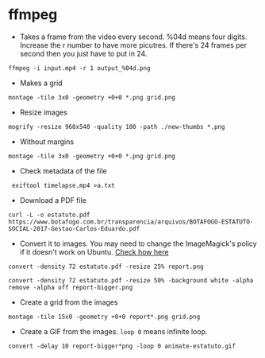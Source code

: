 # ffmpeg

- Takes a frame from the video every second. %04d means four digits. Increase the r number to have more picutres. If there's 24 frames per second then you just have to put in 24.

`ffmpeg -i input.mp4 -r 1 output_%04d.png`

- Makes a grid

`montage -tile 3x0 -geometry +0+0 *.png grid.png`

- Resize images

`mogrify -resize 960x540 -quality 100 -path ./new-thumbs *.png`

- Without margins

`montage -tile 3x0 -geometry +0+0 *.png grid.png`

- Check metadata of the file

` exiftool timelapse.mp4 >a.txt`

- Download a PDF file 

`curl -L -o estatuto.pdf https://www.botafogo.com.br/transparencia/arquivos/BOTAFOGO-ESTATUTO-SOCIAL-2017-Gestao-Carlos-Eduardo.pdf`

- Convert it to images. You may need to change the ImageMagick's policy if it doesn't work on Ubuntu. [Check how here](https://askubuntu.com/questions/1181762/imagemagickconvert-im6-q16-no-images-defined)

`convert -density 72 estatuto.pdf -resize 25% report.png`

`convert -density 72 estatuto.pdf -resize 50% -background white -alpha remove -alpha off report-bigger.png`

- Create a grid from the images

`montage -tile 15x0 -geometry +0+0 report*.png grid.png`

- Create a GIF from the images. `loop 0` means infinite loop.

`convert -delay 10 report-bigger*png -loop 0 animate-estatuto.gif`